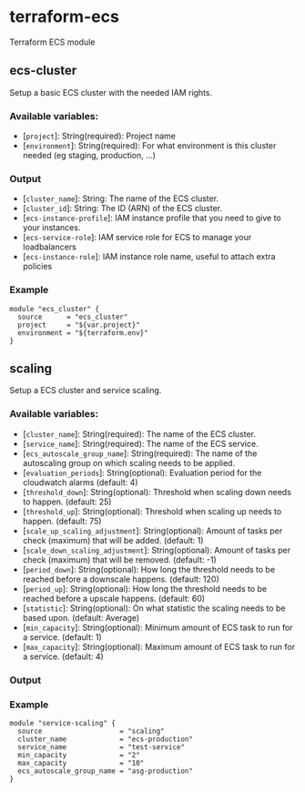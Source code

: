 # terraform-ecs
Terraform ECS module

## ecs-cluster
Setup a basic ECS cluster with the needed IAM rights.

### Available variables:
 * [`project`]: String(required): Project name
 * [`environment`]: String(required):  For what environment is this cluster needed (eg staging, production, ...)
### Output
 * [`cluster_name`]: String: The name of the ECS cluster.
 * [`cluster_id`]: String: The ID (ARN) of the ECS cluster.
 * [`ecs-instance-profile`]: IAM instance profile that you need to give to your instances.
 * [`ecs-service-role`]: IAM service role for ECS to manage your loadbalancers
 * [`ecs-instance-role`]: IAM instance role name, useful to attach extra policies

### Example
```
module "ecs_cluster" {
  source      = "ecs_cluster"
  project     = "${var.project}"
  environment = "${terraform.env}"
}
```

## scaling
Setup a ECS cluster and service scaling.

### Available variables:
 * [`cluster_name`]: String(required): The name of the ECS cluster.
 * [`service_name`]: String(required): The name of the ECS service.
 * [`ecs_autoscale_group_name`]: String(required): The name of the autoscaling group on which scaling needs to be applied.
 * [`evaluation_periods`]: String(optional): Evaluation period for the cloudwatch alarms (default: 4)
 * [`threshold_down`]: String(optional): Threshold when scaling down needs to happen. (default: 25)
 * [`threshold_up`]: String(optional): Threshold when scaling up needs to happen. (default: 75)
 * [`scale_up_scaling_adjustment`]: String(optional): Amount of tasks per check (maximum) that will be added. (default: 1)
 * [`scale_down_scaling_adjustment`]: String(optional): Amount of tasks per check (maximum) that will be removed. (default: -1)
 * [`period_down`]: String(optional): How long the threshold needs to be reached before a downscale happens. (default: 120)
 * [`period_up`]: String(optional): How long the threshold needs to be reached before a upscale happens. (default: 60)
 * [`statistic`]: String(optional): On what statistic the scaling needs to be based upon. (default: Average)
 * [`min_capacity`]: String(optional): Minimum amount of ECS task to run for a service. (default: 1)
 * [`max_capacity`]: String(optional): Maximum amount of ECS task to run for a service. (default: 4)

### Output

### Example
```
module "service-scaling" {
  source                   = "scaling"
  cluster_name             = "ecs-production"
  service_name             = "test-service"
  min_capacity             = "2"
  max_capacity             = "10"
  ecs_autoscale_group_name = "asg-production"
}
```

